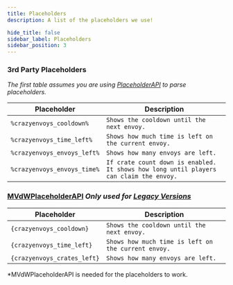 ```yaml
---
title: Placeholders
description: A list of the placeholders we use!

hide_title: false
sidebar_label: Placeholders
sidebar_position: 3
---
```

### 3rd Party Placeholders
_The first table assumes you are using [PlaceholderAPI](https://www.spigotmc.org/resources/placeholderapi.6245/) to parse placeholders._

| Placeholder                 | Description                                                                            |
|-----------------------------|----------------------------------------------------------------------------------------|
| `%crazyenvoys_cooldown%`    | `Shows the cooldown until the next envoy.`                                             |
| `%crazyenvoys_time_left%`   | `Shows how much time is left on the current envoy.`                                    |
| `%crazyenvoys_envoys_left%` | `Shows how many envoys are left.`                                                      |
| `%crazyenvoys_envoys_time%` | `If crate count down is enabled. It shows how long until players can claim the envoy.` |

### [MVdWPlaceholderAPI](https://www.spigotmc.org/resources/11182/) *Only used for [Legacy Versions](https://modrinth.com/plugin/crazycrates/versions?g=1.8.8,1.12.2,1.16.5)*
| Placeholder                 | Description                                         |
|-----------------------------|-----------------------------------------------------|
| `{crazyenvoys_cooldown}`    | `Shows the cooldown until the next envoy.`          |
| `{crazyenvoys_time_left}`   | `Shows how much time is left on the current envoy.` |
| `{crazyenvoys_crates_left}` | `Shows how many envoys are left.`                   |

*MVdWPlaceholderAPI is needed for the placeholders to work.